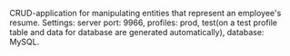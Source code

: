 CRUD-application for manipulating entities that represent an employee's resume.
Settings: server port: 9966,
          profiles: prod, test(on a test profile table and data for database are
          generated automatically),
          database: MySQL.
